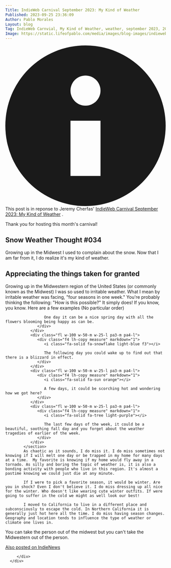 ```yaml
---
Title: IndieWeb Carnival September 2023: My Kind of Weather
Published: 2023-09-25 23:36:09
Author: Pablo Morales
Layout: blog
Tag: IndieWeb Carnvial, My Kind of Weather, weather, september 2023, 2023, webmention
Image: https://static.lifeofpablo.com/media/images/blog-images/indieweb-carnival-sept-2023/pabs-snow-2.jpg
---
```

<div class="flex items-center justify-center pa4 avenir black-70">
  <svg class="w1" data-icon="info" viewBox="0 0 32 32" style="fill:currentcolor">
    <path d="M16 0 A16 16 0 0 1 16 32 A16 16 0 0 1 16 0 M19 15 L13 15 L13 26 L19 26 z M16 6 A3 3 0 0 0 16 12 A3 3 0 0 0 16 6"></path>
  </svg>
  <div class="lh-title ml3 b--solid" markdown="1">This post is in reponse to Jeremy Cherfas' <a class="u-in-reply-to" href="https://www.jeremycherfas.net/blog/my-kind-of-weather">IndieWeb Carnival September 2023: My Kind of Weather</a> <i class="orange fa-solid fa-sun"></i>.

Thank you for hosting this month's carnival!</div>
</div>

<article class="bg-white">
   <div class="ph4 ph5-m ph6-l">
      <div class="pv5 f4 f2-ns measure center">
         <h1 class="fw6 f1 fl w-100 black-70 mt0 mb3 avenir">Snow Weather Thought #034</h1>
         <div class="db lh-copy black-70 serif fw1 mv0 f4 f3-m f2-l measure baskerville" markdown="1">
            Growing up in the Midwest I used to complain about the snow. Now that I am far from it, I do realize it's my kind of weather.
         </div>
      </div>
      <div class="cf mw8 center">
      </div>
      <div class="measure f3 center mv5 black-70">
         <h1 class="fw6 f3 avenir">Appreciating the things taken for granted</h1>
         <div class="lh-copy measure f4 f3-ns black-70 baskerville" markdown="1">
            Growing up in the Midwestern region of the United States (or commonly known as the Midwest) I was so used to irritable weather. What I mean by irritable weather was facing, "four seasons in one week." You're probably thinking the following: "How is this possible?" It simply does! If you know, you know. 
            Here are a few examples (No particular order)
            <section class="fl w-100 br1">
               <div class="fl w-100 w-50-m w-25-l pa3-m pa4-l">
                  <div class="f4 lh-copy measure" markdown="1">
                     <i class="fa-solid fa-leaf green"></i> 

                     One day it can be a nice spring day with all the flowers blooming being happy as can be.
                  </div>
               </div>
               <div class="fl w-100 w-50-m w-25-l pa3-m pa4-l">
                  <div class="f4 lh-copy measure" markdown="1">
                     <i class="fa-solid fa-snowflake light-blue f3"></i> 

                     The following day you could wake up to find out that there is a blizzard in effect. 
                  </div>
               </div>
               <div class="fl w-100 w-50-m w-25-l pa3-m pa4-l">
                  <div class="f4 lh-copy measure" markdown="1">
                     <i class="fa-solid fa-sun orange"></i>

                     A few days, it could be scorching hot and wondering how we got here?
                  </div>
               </div>
               <div class="fl w-100 w-50-m w-25-l pa3-m pa4-l">
                  <div class="f4 lh-copy measure" markdown="1">
                     <i class="fa-solid fa-tree light-purple"></i>

                     The last few days of the week, it could be a beautiful, soothing fall day and you forget about the weather tragedies of earlier of the week.
                  </div>
               </div>
            </section>
            As chaotic as it sounds, I do miss it. I do miss sometimes not knowing if I will melt one day or be trapped in my home for many days at a time.  My favorite is knowing if my home would fly away in a tornado. As silly and boring the topic of weather is, it is also a bonding activity with people who live in this region. It's almost a pastime knowing we could just die at any minute. 

            If I were to pick a favorite season, it would be winter. Are you in shock? Even I don't believe it. I do miss dressing up all nice for the winter. Who doesn't like wearing cute winter outfits. If were going to suffer in the cold we might as well look our best! 

            I moved to California to live in a different place and subconsciously to escape the cold. In Northern California it is generally just hot here all the time. I do miss having season changes. Geography and location tends to influence the type of weather or climate one lives in.

You can take the person out of the midwest but you can't take the Midwestern out of the person. 

<a href="https://news.indieweb.org/en" class="u-syndication">
  Also posted on IndieNews
</a>


         </div>
      </div>
   </div>
</article>
